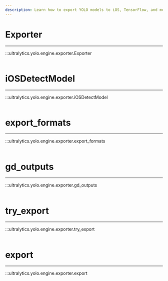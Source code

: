 ```yaml
---
description: Learn how to export YOLO models to iOS, TensorFlow, and more with Ultralytics YOLO Exporter. Try it now!
---
```


# Exporter
---
:::ultralytics.yolo.engine.exporter.Exporter
<br><br>

# iOSDetectModel
---
:::ultralytics.yolo.engine.exporter.iOSDetectModel
<br><br>

# export_formats
---
:::ultralytics.yolo.engine.exporter.export_formats
<br><br>

# gd_outputs
---
:::ultralytics.yolo.engine.exporter.gd_outputs
<br><br>

# try_export
---
:::ultralytics.yolo.engine.exporter.try_export
<br><br>

# export
---
:::ultralytics.yolo.engine.exporter.export
<br><br>